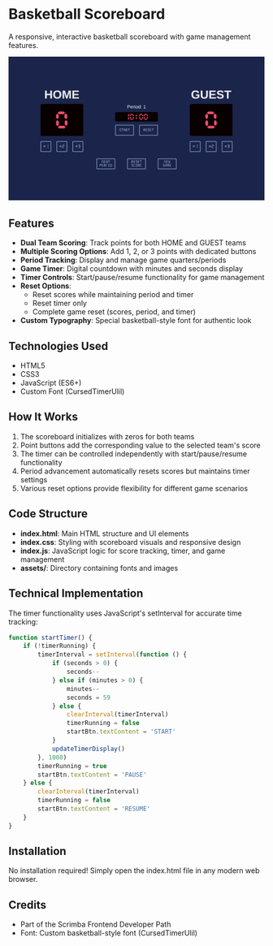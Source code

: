 # Basketball Scoreboard

A responsive, interactive basketball scoreboard with game management features.

![Basketball Scoreboard Screenshot](assets/demo.png)

## Features

- **Dual Team Scoring**: Track points for both HOME and GUEST teams
- **Multiple Scoring Options**: Add 1, 2, or 3 points with dedicated buttons
- **Period Tracking**: Display and manage game quarters/periods
- **Game Timer**: Digital countdown with minutes and seconds display
- **Timer Controls**: Start/pause/resume functionality for game management
- **Reset Options**:
    - Reset scores while maintaining period and timer
    - Reset timer only
    - Complete game reset (scores, period, and timer)
- **Custom Typography**: Special basketball-style font for authentic look

## Technologies Used

- HTML5
- CSS3
- JavaScript (ES6+)
- Custom Font (CursedTimerUlil)

## How It Works

1. The scoreboard initializes with zeros for both teams
2. Point buttons add the corresponding value to the selected team's score
3. The timer can be controlled independently with start/pause/resume functionality
4. Period advancement automatically resets scores but maintains timer settings
5. Various reset options provide flexibility for different game scenarios

## Code Structure

- **index.html**: Main HTML structure and UI elements
- **index.css**: Styling with scoreboard visuals and responsive design
- **index.js**: JavaScript logic for score tracking, timer, and game management
- **assets/**: Directory containing fonts and images

## Technical Implementation

The timer functionality uses JavaScript's setInterval for accurate time tracking:

```javascript
function startTimer() {
    if (!timerRunning) {
        timerInterval = setInterval(function () {
            if (seconds > 0) {
                seconds--
            } else if (minutes > 0) {
                minutes--
                seconds = 59
            } else {
                clearInterval(timerInterval)
                timerRunning = false
                startBtn.textContent = 'START'
            }
            updateTimerDisplay()
        }, 1000)
        timerRunning = true
        startBtn.textContent = 'PAUSE'
    } else {
        clearInterval(timerInterval)
        timerRunning = false
        startBtn.textContent = 'RESUME'
    }
}
```

## Installation

No installation required! Simply open the index.html file in any modern web browser.

## Credits

- Part of the Scrimba Frontend Developer Path
- Font: Custom basketball-style font (CursedTimerUlil)
